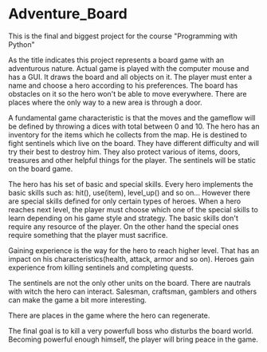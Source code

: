 # Adventure_Board
This is the final and biggest project for the course "Programming with Python"

As the title indicates this project represents a board game with an adventurous
nature. Actual game is played with the computer mouse and  has a GUI. It draws
the board and all objects on it. The player must enter a name and choose a hero
according to his preferences. The board has obstacles on it so the hero won't 
be able to move everywhere. There are places where the only way to a new area 
is through a door.

A fundamental game characteristic is that the 
moves and the gameflow will be defined by throwing a dices with total between 
0 and 10. The hero has an inventory for the items which he collects from 
the map. He is destined to fight sentinels which live on the board. They have 
different difficulty and will try their best to destroy him. They also protect
various of items, doors, treasures and other helpful things for the player. 
The sentinels will be static on the board game.

The hero has his set of basic and special skills. Every hero implements the 
basic skills such as: hit(), use(item), level_up() and so on...
However there are special skills defined for only certain types of heroes.
When a hero reaches next level, the player must choose which one of the 
special skills to learn depending on his game style and strategy. The basic 
skills don't require any resource of the player. On the other hand the special
ones require something that the player must sacrifice. 

Gaining experience is the way for the hero to reach higher level. That has an 
impact on his characteristics(health, attack, armor and so on). Heroes gain 
experience from killing sentinels and completing quests.

The sentinels are not the only other units on the board. There are nautrals 
with witch the hero can interact. Salesman, craftsman, gamblers and others 
can make the game a bit more interesting. 

There are places in the game where the hero can regenerate. 

The final goal is to kill a very powerfull boss who disturbs the board world. 
Becoming powerful enough himself, the player will bring peace in the game. 
 
